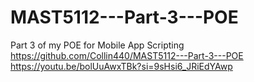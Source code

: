 # MAST5112---Part-3---POE
Part 3 of my POE for Mobile App Scripting
https://github.com/Collin440/MAST5112---Part-3---POE
https://youtu.be/bolUuAwxTBk?si=9sHsi6_JRiEdYAwp
